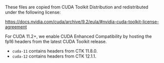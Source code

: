 These files are copied from CUDA Toolkit Distribution and redistributed under the following license:

<https://docs.nvidia.com/cuda/archive/9.2/eula/#nvidia-cuda-toolkit-license-agreement>

For CUDA 11.2+, we enable CUDA Enhanced Compatibility by hosting the fp16 headers from the latest
CUDA Toolkit release.

* ``cuda-11`` contains headers from CTK 11.8.0.
* ``cuda-12`` contains headers from CTK 12.1.1.
